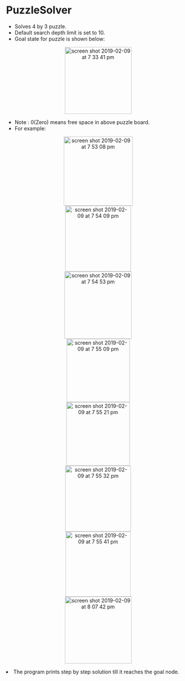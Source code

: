 # PuzzleSolver
- Solves 4 by 3 puzzle.
- Default search depth limit is set to 10.
- Goal state for puzzle is shown below:
<p align="center">
<img  width="183" alt="screen shot 2019-02-09 at 7 33 41 pm" src="https://user-images.githubusercontent.com/42313064/52521674-bc7acf80-2ca2-11e9-98be-bb6453d79b36.png">
</p>

- Note : 0(Zero) means free space in above puzzle board.
- For example:
<p align="center">
<img width="189" alt="screen shot 2019-02-09 at 7 53 08 pm" src="https://user-images.githubusercontent.com/42313064/52521800-dc12f780-2ca4-11e9-975a-81a6fcf654f8.png">
 <br>
<img width="180" alt="screen shot 2019-02-09 at 7 54 09 pm" src="https://user-images.githubusercontent.com/42313064/52521813-0e245980-2ca5-11e9-8561-091c45d922b6.png">
  <br>
<img width="184" alt="screen shot 2019-02-09 at 7 54 53 pm" src="https://user-images.githubusercontent.com/42313064/52521854-dbc72c00-2ca5-11e9-986c-5a07298588d6.png">
  <br>
<img width="173" alt="screen shot 2019-02-09 at 7 55 09 pm" src="https://user-images.githubusercontent.com/42313064/52521868-04e7bc80-2ca6-11e9-9cb4-1a8d99f43f41.png">
 <br>
<img width="174" alt="screen shot 2019-02-09 at 7 55 21 pm" src="https://user-images.githubusercontent.com/42313064/52521820-24321a00-2ca5-11e9-8ffb-1253991417ec.png">
  <br>
<img width="180" alt="screen shot 2019-02-09 at 7 55 32 pm" src="https://user-images.githubusercontent.com/42313064/52521821-285e3780-2ca5-11e9-87b0-db15ba884972.png">
 <br>
<img width="178" alt="screen shot 2019-02-09 at 7 55 41 pm" src="https://user-images.githubusercontent.com/42313064/52521825-3a3fda80-2ca5-11e9-81c3-1b1126ffd3d9.png">
  <br>
<img width="183" alt="screen shot 2019-02-09 at 8 07 42 pm" src="https://user-images.githubusercontent.com/42313064/52521891-7293e880-2ca6-11e9-9764-2337922971e1.png">
</p>

 <li>
 The program prints step by step solution till it reaches the goal node.
 </li>



